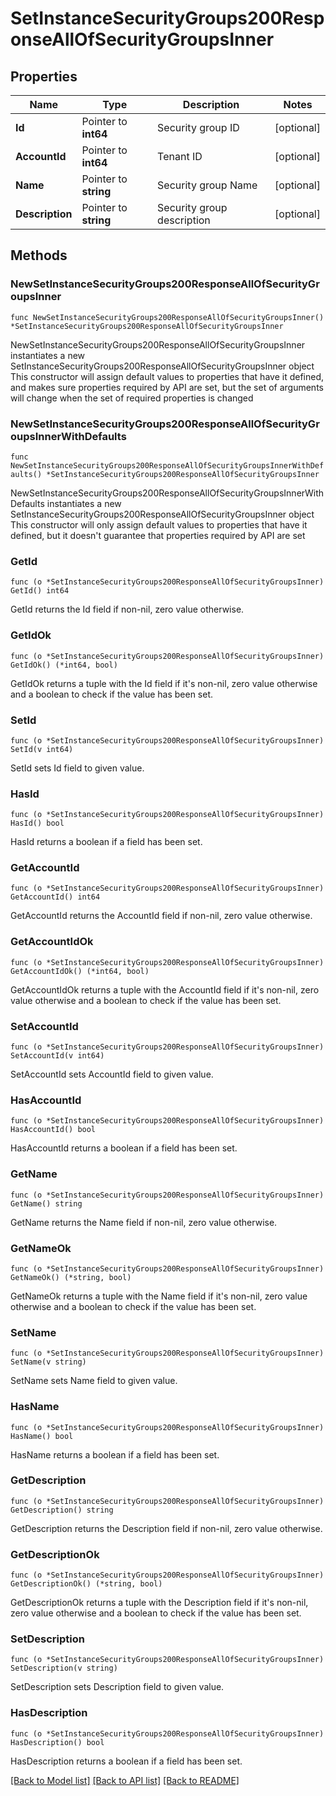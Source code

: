 # SetInstanceSecurityGroups200ResponseAllOfSecurityGroupsInner

## Properties

Name | Type | Description | Notes
------------ | ------------- | ------------- | -------------
**Id** | Pointer to **int64** | Security group ID | [optional] 
**AccountId** | Pointer to **int64** | Tenant ID | [optional] 
**Name** | Pointer to **string** | Security group Name | [optional] 
**Description** | Pointer to **string** | Security group description | [optional] 

## Methods

### NewSetInstanceSecurityGroups200ResponseAllOfSecurityGroupsInner

`func NewSetInstanceSecurityGroups200ResponseAllOfSecurityGroupsInner() *SetInstanceSecurityGroups200ResponseAllOfSecurityGroupsInner`

NewSetInstanceSecurityGroups200ResponseAllOfSecurityGroupsInner instantiates a new SetInstanceSecurityGroups200ResponseAllOfSecurityGroupsInner object
This constructor will assign default values to properties that have it defined,
and makes sure properties required by API are set, but the set of arguments
will change when the set of required properties is changed

### NewSetInstanceSecurityGroups200ResponseAllOfSecurityGroupsInnerWithDefaults

`func NewSetInstanceSecurityGroups200ResponseAllOfSecurityGroupsInnerWithDefaults() *SetInstanceSecurityGroups200ResponseAllOfSecurityGroupsInner`

NewSetInstanceSecurityGroups200ResponseAllOfSecurityGroupsInnerWithDefaults instantiates a new SetInstanceSecurityGroups200ResponseAllOfSecurityGroupsInner object
This constructor will only assign default values to properties that have it defined,
but it doesn't guarantee that properties required by API are set

### GetId

`func (o *SetInstanceSecurityGroups200ResponseAllOfSecurityGroupsInner) GetId() int64`

GetId returns the Id field if non-nil, zero value otherwise.

### GetIdOk

`func (o *SetInstanceSecurityGroups200ResponseAllOfSecurityGroupsInner) GetIdOk() (*int64, bool)`

GetIdOk returns a tuple with the Id field if it's non-nil, zero value otherwise
and a boolean to check if the value has been set.

### SetId

`func (o *SetInstanceSecurityGroups200ResponseAllOfSecurityGroupsInner) SetId(v int64)`

SetId sets Id field to given value.

### HasId

`func (o *SetInstanceSecurityGroups200ResponseAllOfSecurityGroupsInner) HasId() bool`

HasId returns a boolean if a field has been set.

### GetAccountId

`func (o *SetInstanceSecurityGroups200ResponseAllOfSecurityGroupsInner) GetAccountId() int64`

GetAccountId returns the AccountId field if non-nil, zero value otherwise.

### GetAccountIdOk

`func (o *SetInstanceSecurityGroups200ResponseAllOfSecurityGroupsInner) GetAccountIdOk() (*int64, bool)`

GetAccountIdOk returns a tuple with the AccountId field if it's non-nil, zero value otherwise
and a boolean to check if the value has been set.

### SetAccountId

`func (o *SetInstanceSecurityGroups200ResponseAllOfSecurityGroupsInner) SetAccountId(v int64)`

SetAccountId sets AccountId field to given value.

### HasAccountId

`func (o *SetInstanceSecurityGroups200ResponseAllOfSecurityGroupsInner) HasAccountId() bool`

HasAccountId returns a boolean if a field has been set.

### GetName

`func (o *SetInstanceSecurityGroups200ResponseAllOfSecurityGroupsInner) GetName() string`

GetName returns the Name field if non-nil, zero value otherwise.

### GetNameOk

`func (o *SetInstanceSecurityGroups200ResponseAllOfSecurityGroupsInner) GetNameOk() (*string, bool)`

GetNameOk returns a tuple with the Name field if it's non-nil, zero value otherwise
and a boolean to check if the value has been set.

### SetName

`func (o *SetInstanceSecurityGroups200ResponseAllOfSecurityGroupsInner) SetName(v string)`

SetName sets Name field to given value.

### HasName

`func (o *SetInstanceSecurityGroups200ResponseAllOfSecurityGroupsInner) HasName() bool`

HasName returns a boolean if a field has been set.

### GetDescription

`func (o *SetInstanceSecurityGroups200ResponseAllOfSecurityGroupsInner) GetDescription() string`

GetDescription returns the Description field if non-nil, zero value otherwise.

### GetDescriptionOk

`func (o *SetInstanceSecurityGroups200ResponseAllOfSecurityGroupsInner) GetDescriptionOk() (*string, bool)`

GetDescriptionOk returns a tuple with the Description field if it's non-nil, zero value otherwise
and a boolean to check if the value has been set.

### SetDescription

`func (o *SetInstanceSecurityGroups200ResponseAllOfSecurityGroupsInner) SetDescription(v string)`

SetDescription sets Description field to given value.

### HasDescription

`func (o *SetInstanceSecurityGroups200ResponseAllOfSecurityGroupsInner) HasDescription() bool`

HasDescription returns a boolean if a field has been set.


[[Back to Model list]](../README.md#documentation-for-models) [[Back to API list]](../README.md#documentation-for-api-endpoints) [[Back to README]](../README.md)


